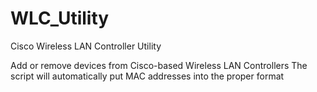 # WLC_Utility
Cisco Wireless LAN Controller Utility

Add or remove devices from Cisco-based Wireless LAN Controllers
The script will automatically put MAC addresses into the proper format
